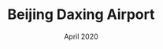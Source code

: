 ---
title: Beijing Daxing Airport
first_line: Beijing
second_line: Daxing Airport
date: April 2020
layout: post-layout-two
architect: Zaha Hadid Architects – 2019
byline: The Guardian
link: https://www.theguardian.com/world/2019/sep/25/daxing-international-airport-zaha-hadid-starfish-opens-beijing

assets:
  first_img: ./img/delete.jpg
  second_img: ./img/delete-02.jpg
  third_img: ./img/delete-03.jpg

first_paragraph: |
  Less than five years after construction began, the 450bn yuan (£50bn) Daxing international airport was officially opened on September 26, 2019. The new mega-airport, the second in Beijing, was designed by the late architect Zaha Hadid in the shape of a starfish with five connected concourses. It is said to be the world’s largest single-building airport terminal. At 700,000 sq metres, with four runways, it is expected to be able to handle 72 million passengers a year by 2025.

large_paragraph: |
  The airport is arranged around a central "grand courtyard" with five aircraft piers radiating directly out to give the building the appearance of a starfish from above. The four-storey airport is arranged around this central space, which is naturally lit with a glass roof that the studio refers to as a "central orientation space dome".

last_paragraph: |
  "Echoing principles within traditional Chinese architecture that organise interconnected spaces around a central courtyard, the terminal's design guides all passengers seamlessly through the relevant departure, arrival or transfer zones towards the grand courtyard at its centre – a multi- layered meeting space at the heart of the terminal," explained the studio.
---